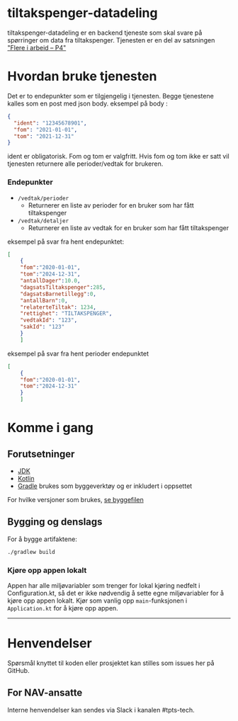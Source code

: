 tiltakspenger-datadeling
========================

tiltakspenger-datadeling er en backend tjeneste som skal svare på spørringer om data fra tiltakspenger. Tjenesten er en del av satsningen ["Flere i arbeid – P4"](https://memu.no/artikler/stor-satsing-skal-fornye-navs-utdaterte-it-losninger-og-digitale-verktoy/)

# Hvordan bruke tjenesten
Det er to endepunkter som er tilgjengelig i tjenesten. Begge tjenestene kalles som en post med json body.
eksempel på body :
```json
{
  "ident": "12345678901", 
  "fom": "2021-01-01",
  "tom": "2021-12-31"
}
```


ident er obligatorisk. Fom og tom er valgfritt. Hvis fom og tom ikke er satt vil tjenesten returnere alle perioder/vedtak for brukeren.

### Endepunkter
- `/vedtak/perioder`
  - Returnerer en liste av perioder for en bruker som har fått tiltakspenger
- `/vedtak/detaljer`
  - Returnerer en liste av vedtak for en bruker som har fått tiltakspenger


eksempel på svar fra hent endepunktet:
```json
[
    {
    "fom":"2020-01-01",
    "tom":"2024-12-31",
    "antallDager":10.0,
    "dagsatsTiltakspenger":285,
    "dagsatsBarnetillegg":0,
    "antallBarn":0,
    "relaterteTiltak": 1234,
    "rettighet": "TILTAKSPENGER",
    "vedtakId": "123",
    "sakId": "123"
    }
    ]
```

eksempel på svar fra hent perioder endepunktet
```json
[
    {
    "fom":"2020-01-01",
    "tom":"2024-12-31"
    }
    ]
```

# Komme i gang
## Forutsetninger
- [JDK](https://jdk.java.net/)
- [Kotlin](https://kotlinlang.org/)
- [Gradle](https://gradle.org/) brukes som byggeverktøy og er inkludert i oppsettet

For hvilke versjoner som brukes, [se byggefilen](build.gradle.kts)

## Bygging og denslags
For å bygge artifaktene:

```sh
./gradlew build
```

### Kjøre opp appen lokalt

Appen har alle miljøvariabler som trenger for lokal kjøring nedfelt i Configuration.kt, så det er ikke nødvendig å
sette egne miljøvariabler for å kjøre opp appen lokalt. Kjør som vanlig opp `main`-funksjonen i `Application.kt` for å kjøre
opp appen.

----

# Henvendelser

Spørsmål knyttet til koden eller prosjektet kan stilles som issues her på GitHub.

## For NAV-ansatte

Interne henvendelser kan sendes via Slack i kanalen #tpts-tech.
